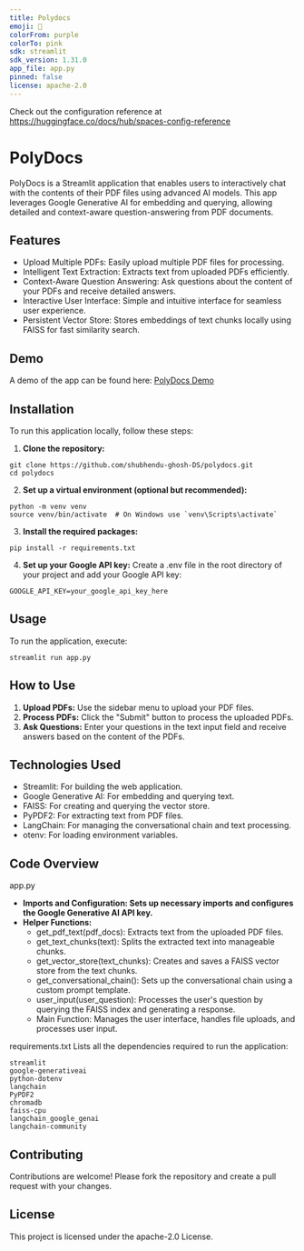 ```yaml
---
title: Polydocs
emoji: 🏃
colorFrom: purple
colorTo: pink
sdk: streamlit
sdk_version: 1.31.0
app_file: app.py
pinned: false
license: apache-2.0
---
```


Check out the configuration reference at https://huggingface.co/docs/hub/spaces-config-reference


# PolyDocs
PolyDocs is a Streamlit application that enables users to interactively chat with the contents of their PDF files using advanced AI models. This app leverages Google Generative AI for embedding and querying, allowing detailed and context-aware question-answering from PDF documents.

## Features
- Upload Multiple PDFs: Easily upload multiple PDF files for processing.
- Intelligent Text Extraction: Extracts text from uploaded PDFs efficiently.
- Context-Aware Question Answering: Ask questions about the content of your PDFs and receive detailed answers.
- Interactive User Interface: Simple and intuitive interface for seamless user experience.
- Persistent Vector Store: Stores embeddings of text chunks locally using FAISS for fast similarity search.
## Demo
A demo of the app can be found here: [PolyDocs Demo](https://huggingface.co/spaces/shubhendu-ghosh/polydocs)

## Installation
To run this application locally, follow these steps:

1. **Clone the repository:**

````
git clone https://github.com/shubhendu-ghosh-DS/polydocs.git
cd polydocs
````
2. **Set up a virtual environment (optional but recommended):**

```
python -m venv venv
source venv/bin/activate  # On Windows use `venv\Scripts\activate`
````

3. **Install the required packages:**

```
pip install -r requirements.txt
```

4. **Set up your Google API key:**
Create a .env file in the root directory of your project and add your Google API key:

```
GOOGLE_API_KEY=your_google_api_key_here
```

## Usage
To run the application, execute:

```
streamlit run app.py
```

## How to Use
1. **Upload PDFs:** Use the sidebar menu to upload your PDF files.
2. **Process PDFs:** Click the "Submit" button to process the uploaded PDFs.
3. **Ask Questions:** Enter your questions in the text input field and receive answers based on the content of the PDFs.
   
## Technologies Used
- Streamlit: For building the web application.
- Google Generative AI: For embedding and querying text.
- FAISS: For creating and querying the vector store.
- PyPDF2: For extracting text from PDF files.
- LangChain: For managing the conversational chain and text processing.
- otenv: For loading environment variables.
  
## Code Overview
app.py
- **Imports and Configuration: Sets up necessary imports and configures the Google Generative AI API key.**
- **Helper Functions:**
  - get_pdf_text(pdf_docs): Extracts text from the uploaded PDF files.
  - get_text_chunks(text): Splits the extracted text into manageable chunks.
  - get_vector_store(text_chunks): Creates and saves a FAISS vector store from the text chunks.
  - get_conversational_chain(): Sets up the conversational chain using a custom prompt template.
  - user_input(user_question): Processes the user's question by querying the FAISS index and generating a response.
  - Main Function: Manages the user interface, handles file uploads, and processes user input.

requirements.txt
Lists all the dependencies required to run the application:

```
streamlit
google-generativeai
python-dotenv
langchain
PyPDF2
chromadb
faiss-cpu
langchain_google_genai
langchain-community
```

## Contributing
Contributions are welcome! Please fork the repository and create a pull request with your changes.

## License
This project is licensed under the apache-2.0 License.
